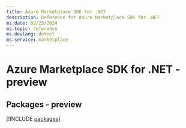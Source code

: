 ```yaml
---
title: Azure Marketplace SDK for .NET
description: Reference for Azure Marketplace SDK for .NET
ms.date: 02/23/2024
ms.topic: reference
ms.devlang: dotnet
ms.service: marketplace
---
```

# Azure Marketplace SDK for .NET - preview
## Packages - preview
[!INCLUDE [packages](marketplace-index.md)]